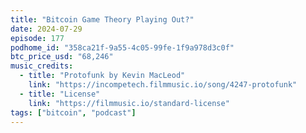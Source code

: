 ```yaml
---
title: "Bitcoin Game Theory Playing Out?"
date: 2024-07-29
episode: 177
podhome_id: "358ca21f-9a55-4c05-99fe-1f9a978d3c0f"
btc_price_usd: "68,246"
music_credits:
  - title: "Protofunk by Kevin MacLeod"
    link: "https://incompetech.filmmusic.io/song/4247-protofunk"
  - title: "License"
    link: "https://filmmusic.io/standard-license"
tags: ["bitcoin", "podcast"]
---
```

